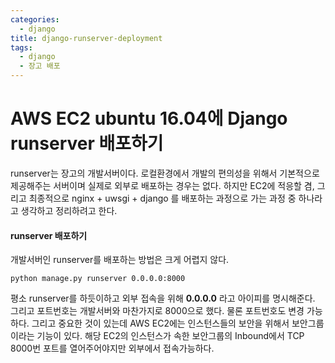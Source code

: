 ```yaml
---
categories:
  - django
title: django-runserver-deployment
tags:
  - django
  - 장고 배포
---
```

# AWS EC2 ubuntu 16.04에 Django runserver 배포하기

runserver는 장고의 개발서버이다. 로컬환경에서 개발의 편의성을 위해서 기본적으로 제공해주는 서버이며 실제로 외부로 배포하는 경우는 없다. 하지만 EC2에 적응할 겸, 그리고 최종적으로 nginx + uwsgi + django 를 배포하는 과정으로 가는 과정 중 하나라고 생각하고 정리하려고 한다.

#### runserver 배포하기

개발서버인 runserver를 배포하는 방법은 크게 어렵지 않다. 
~~~shell
python manage.py runserver 0.0.0.0:8000
~~~
평소 runserver를 하듯이하고 외부 접속을 위해 **0.0.0.0** 라고 아이피를 명시해준다. 그리고 포트번호는 개발서버와 마찬가지로 8000으로 했다. 물론 포트번호도 변경 가능하다. 그리고 중요한 것이 있는데 AWS EC2에는 인스턴스들의 보안을 위해서 보안그룹이라는 기능이 있다. 해당 EC2의 인스턴스가 속한 보안그룹의 Inbound에서 TCP 8000번 포트를 열어주어야지만 외부에서 접속가능하다.